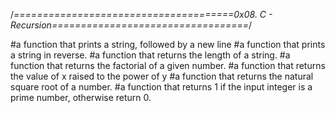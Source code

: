 /*======================================0x08. C - Recursion==================================*/

#a function that prints a string, followed by a new line
#a function that prints a string in reverse.
#a function that returns the length of a string.
#a function that returns the factorial of a given number.
#a function that returns the value of x raised to the power of y
#a function that returns the natural square root of a number.
#a function that returns 1 if the input integer is a prime number, otherwise return 0.

